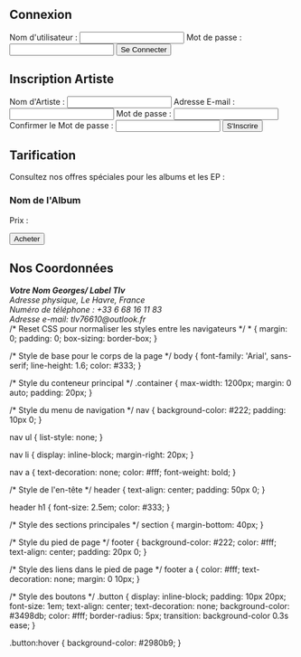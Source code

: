 <!doctype html>
<html lang="en"> 
 <head> 
  <meta charset="UTF-8"> 
  <meta name="viewport" content="width=device-width, initial-scale=1.0"> 
  <title>Ma Plateforme de Musique</title> 
 </head> 
 <body> <!-- Section de Connexion --> 
  <section id="connexion"> 
   <h2>Connexion</h2> 
   <form action="/connexion" method="post"> <label for="username">Nom d'utilisateur :</label> 
    <input type="text" id="username" name="username" required> <label for="password">Mot de passe :</label> 
    <input type="password" id="password" name="password" required> <button type="submit">Se Connecter</button> 
   </form> 
  </section> <!-- Formulaire d'Inscription pour les Artistes --> 
  <section id="inscriptionArtiste"> 
   <h2>Inscription Artiste</h2> 
   <form action="/inscription" method="post"> <label for="artistName">Nom d'Artiste :</label> 
    <input type="text" id="artistName" name="artistName" required> <label for="email">Adresse E-mail :</label> 
    <input type="email" id="email" name="email" required> <label for="password">Mot de passe :</label> 
    <input type="password" id="password" name="password" required> <label for="confirmPassword">Confirmer le Mot de passe :</label> 
    <input type="password" id="confirmPassword" name="confirmPassword" required> <button type="submit">S'Inscrire</button> 
   </form> 
  </section> <!-- Tarification avec Ventes d'Albums --> 
  <section id="tarification"> 
   <h2>Tarification</h2> 
   <p>Consultez nos offres spéciales pour les albums et les EP :</p> 
   <div class="album"> 
    <h3>Nom de l'Album</h3> 
    <p>Prix :</p> <button onclick="acheterAlbum()">Acheter</button> 
    <div id="lienTelechargement" style="display: none;"> <a href="/telechargement/nom-de-l-album.zip" download>Télécharger l'Album</a> 
    </div> 
   </div> 
  </section> <!-- Coordonnées --> 
  <section id="coordonnees"> 
   <h2>Nos Coordonnées</h2> 
   <address> <strong>Votre Nom Georges/ Label Tlv</strong><br> Adresse physique, Le Havre, France <br> Numéro de téléphone : +33 6 68 16 11 83<br> Adresse e-mail: tlv76610@outlook.fr </address> 
  </section> <!-- Script pour changer la couleur du fond --> 
  <script>
        function acheterAlbum() {
            document.getElementById('lienTelechargement').style.display = 'block';
        }
    </script> 
 </body>
</html>
/* Reset CSS pour normaliser les styles entre les navigateurs */
* {
    margin: 0;
    padding: 0;
    box-sizing: border-box;
}

/* Style de base pour le corps de la page */
body {
    font-family: 'Arial', sans-serif;
    line-height: 1.6;
    color: #333;
}

/* Style du conteneur principal */
.container {
    max-width: 1200px;
    margin: 0 auto;
    padding: 20px;
}

/* Style du menu de navigation */
nav {
    background-color: #222;
    padding: 10px 0;
}

nav ul {
    list-style: none;
}

nav li {
    display: inline-block;
    margin-right: 20px;
}

nav a {
    text-decoration: none;
    color: #fff;
    font-weight: bold;
}

/* Style de l'en-tête */
header {
    text-align: center;
    padding: 50px 0;
}

header h1 {
    font-size: 2.5em;
    color: #333;
}

/* Style des sections principales */
section {
    margin-bottom: 40px;
}

/* Style du pied de page */
footer {
    background-color: #222;
    color: #fff;
    text-align: center;
    padding: 20px 0;
}

/* Style des liens dans le pied de page */
footer a {
    color: #fff;
    text-decoration: none;
    margin: 0 10px;
}

/* Style des boutons */
.button {
    display: inline-block;
    padding: 10px 20px;
    font-size: 1em;
    text-align: center;
    text-decoration: none;
    background-color: #3498db;
    color: #fff;
    border-radius: 5px;
    transition: background-color 0.3s ease;
}

.button:hover {
    background-color: #2980b9;
}
